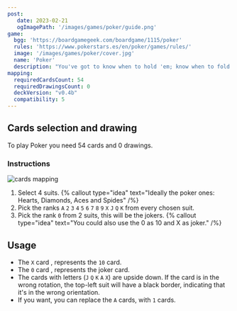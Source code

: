 ```yaml
---
post: 
   date: 2023-02-21
   ogImagePath: '/images/games/poker/guide.png'
game:
  bgg: 'https://boardgamegeek.com/boardgame/1115/poker'
  rules: 'https://www.pokerstars.es/en/poker/games/rules/'
  image: '/images/games/poker/cover.jpg'
  name: 'Poker'
  description: "You've got to know when to hold 'em; know when to fold 'em."
mapping:
  requiredCardsCount: 54
  requiredDrawingsCount: 0
  deckVersion: "v0.4b"
  compatibility: 5
---
```


## Cards selection and drawing

To play Poker you need 54 cards and 0 drawings.

### Instructions

![cards mapping](/images/games/poker/guide.png)

1. Select 4 suits.
   {% callout type="idea" text="Ideally the poker ones: Hearts, Diamonds, Aces and Spides" /%}
1. Pick the ranks `A` `2` `3` `4` `5` `6` `7` `8` `9` `X` `J` `Q` `K` from every chosen suit.
1. Pick the rank `0` from 2 suits, this will be the jokers.
   {% callout type="idea" text="You could also use the 0 as 10 and X as joker." /%}

## Usage

- The `X` card , represents the `10` card.
- The `0` card , represents the joker card.
- The cards with letters (`J` `Q` `K` `A` `X`) are upside down. If the card is in the wrong rotation, the top-left suit will have a black border, indicating that it's in the wrong orientation.
- If you want, you can replace the `A` cards, with `1` cards.
